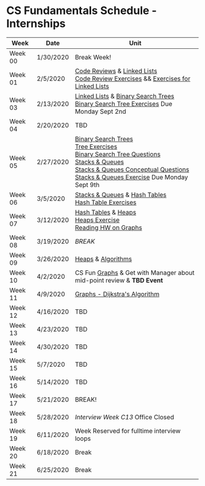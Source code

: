 # CS Fundamentals Schedule - Internships

| Week    | Date | Unit
|---------|---------|------------------
| Week 00 |  1/30/2020 | Break Week!
| Week 01 |  2/5/2020 | [Code Reviews](https://github.com/Ada-Developers-Academy/textbook-curriculum/blob/master/04-cs-fundamentals/internship/code-reviews.md) & [Linked Lists](https://github.com/Ada-Developers-Academy/textbook-curriculum/blob/master/04-cs-fundamentals/internship/linked_lists.md) <br />[Code Review Exercises](https://github.com/Ada-C11/code-reviews) && [Exercises for Linked Lists](https://github.com/Ada-C11/linked-list)
| Week 03 | 2/13/2020 | [Linked Lists](https://github.com/Ada-Developers-Academy/textbook-curriculum/blob/master/04-cs-fundamentals/internship/linked_lists.md) & [Binary Search Trees](https://github.com/Ada-Developers-Academy/textbook-curriculum/blob/master/04-cs-fundamentals/internship/binary-search-trees.md)<br />[Binary Search Tree Exercises](https://github.com/ada-c11/tree-practice) Due Monday Sept 2nd
| Week 04 | 2/20/2020 |  TBD 
| Week 05 | 2/27/2020 | [Binary Search Trees](https://github.com/Ada-Developers-Academy/textbook-curriculum/blob/master/04-cs-fundamentals/internship/binary-search-trees.md) <br />[Tree Exercises](https://github.com/ada-c11/tree-practice)<br />[Binary Search Tree Questions](https://github.com/Ada-Developers-Academy/textbook-curriculum/blob/master/04-cs-fundamentals/internship/exercises/binary-tree.md) <br />[Stacks & Queues](https://github.com/Ada-Developers-Academy/textbook-curriculum/blob/master/04-cs-fundamentals/internship/stacks-and-queues.md)<br />[Stacks & Queues Conceptual Questions](https://github.com/Ada-Developers-Academy/textbook-curriculum/blob/master/04-cs-fundamentals/internship/exercises/stacks-queues-conceptual-questions.md)<br />[Stacks & Queues Exercise](https://github.com/Ada-C11/stacks-queues) Due Monday Sept 9th
| Week 06 | 3/5/2020 | [Stacks & Queues](https://github.com/Ada-Developers-Academy/textbook-curriculum/blob/master/04-cs-fundamentals/internship/stacks-and-queues.md) & [Hash Tables](https://github.com/Ada-Developers-Academy/textbook-curriculum/blob/master/04-cs-fundamentals/internship/hash-tables.md) <br /> [Hash Table Exercises](https://github.com/Ada-C11/hash-practice)
| Week 07 | 3/12/2020 | [Hash Tables](https://github.com/Ada-Developers-Academy/textbook-curriculum/blob/master/04-cs-fundamentals/internship/hash-tables.md) & [Heaps](https://github.com/Ada-Developers-Academy/textbook-curriculum/blob/master/04-cs-fundamentals/internship/heaps.md) <br /> [Heaps Exercise](https://github.com/ada-c11/heaps) <br />[Reading HW on Graphs](https://medium.com/basecs/from-theory-to-practice-representing-graphs-cfd782c5be38)
| Week 08 | 3/19/2020 | _BREAK_
| Week 09 | 3/26/2020 | [Heaps](https://github.com/Ada-Developers-Academy/textbook-curriculum/blob/master/04-cs-fundamentals/internship/heaps.md) & [Algorithms](https://github.com/Ada-Developers-Academy/textbook-curriculum/blob/master/04-cs-fundamentals/internship/algorithms.md)
| Week 10 | 4/2/2020 | CS Fun [Graphs](https://github.com/Ada-Developers-Academy/textbook-curriculum/blob/master/04-cs-fundamentals/internship/graphs.md) & Get with Manager about mid-point review & **TBD Event**
| Week 11 | 4/9/2020 | [Graphs - Dijkstra's Algorithm](https://github.com/Ada-Developers-Academy/textbook-curriculum/blob/master/04-cs-fundamentals/internship/graphs.md)  
| Week 12 | 4/16/2020 | TBD
| Week 13 | 4/23/2020 | TBD
| Week 14 | 4/30/2020 | TBD
| Week 15 | 5/7/2020 | TBD
| Week 16 | 5/14/2020 | TBD
| Week 17 | 5/21/2020 | BREAK!
| Week 18 | 5/28/2020 | _Interview Week C13_ Office Closed
| Week 19 | 6/11/2020 | Week Reserved for fulltime interview loops
| Week 20 | 6/18/2020 | Break
| Week 21 | 6/25/2020 | Break

